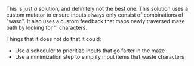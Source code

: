 This is just *a* solution, and definitely not the best one.
This solution uses a custom mutator to ensure inputs always only consist of combinations of "wasd".
It also uses a custom feedback that maps newly traversed maze path by looking for '.' characters.

Things that it does not do that it could:
- Use a scheduler to prioritize inputs that go farter in the maze
- Use a minimization step to simplify input items that waste characters 

